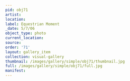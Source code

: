 ```yaml
---
pid: obj71
artist: 
location: 
label: Equestrian Moment
_date: 5/7/06
object_type: photo
current_location: 
source: 
order: '71'
layout: gallery_item
collection: visual-gallery
thumbnail: /images/gallery/simple/obj71/thumbnail.jpg
full: /images/gallery/simple/obj71/full.jpg
manifest: 
---
```

